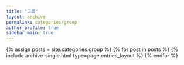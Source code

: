 ```yaml
---
title: "그룹"
layout: archive
permalink: categories/group
author_profile: true
sidebar_main: true
---
```



{% assign posts = site.categories.group %}
{% for post in posts %} {% include archive-single.html type=page.entries_layout %} {% endfor %}